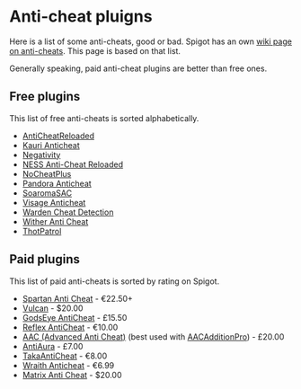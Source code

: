 # Anti-cheat pluigns

Here is a list of some anti-cheats, good or bad. Spigot has an own [wiki page on anti-cheats](https://www.spigotmc.org/wiki/anti-cheat-list-bukkit-and-spigot/). This page is based on that list.

Generally speaking, paid anti-cheat plugins are better than free ones.

## Free plugins

This list of free anti-cheats is sorted alphabetically.

- [AntiCheatReloaded](https://www.spigotmc.org/resources/anticheatreloaded.23799/)
- [Kauri Anticheat](https://www.spigotmc.org/resources/kauri-anticheat.83910)
- [Negativity](https://www.spigotmc.org/resources/48399/)
- [NESS Anti-Cheat Reloaded](https://www.spigotmc.org/resources/75887/)
- [NoCheatPlus](https://github.com/Updated-NoCheatPlus/NoCheatPlus)
- [Pandora Anticheat](https://github.com/GoDead/Pandora)
- [SoaromaSAC](https://www.spigotmc.org/resources/soaromasac-simpleanticheat-basic-detection-system.87702/)
- [Visage Anticheat](https://www.spigotmc.org/resources/visage-anticheat.86757/)
- [Warden Cheat Detection](https://www.spigotmc.org/resources/warden-guardian-of-your-server-modern-cheat-detection-1-8-1-16.81877/)
- [Wither Anti Cheat](https://www.spigotmc.org/resources/wither-anti-cheat-1-13-x-1-16-x-paper-tuinity-support-free-accurate-optimized-anti-cheat.68657/)
- [ThotPatrol](https://www.spigotmc.org/resources/thotpatrol-advanced-cheat-detection-1-7-1-8.79978/)

## Paid plugins

This list of paid anti-cheats is sorted by rating on Spigot.

- [Spartan Anti Cheat](https://www.spigotmc.org/resources/25638/) - €22.50+
- [Vulcan](https://www.spigotmc.org/resources/83626/) - $20.00
- [GodsEye AntiCheat](https://www.spigotmc.org/resources/69595/) - £15.50
- [Reflex AntiCheat](https://www.spigotmc.org/resources/21122/) - €10.00
- [AAC (Advanced Anti Cheat)](https://www.spigotmc.org/resources/aac-advanced-anti-cheat-hack-kill-aura-blocker.6442/) (best used with [AACAdditionPro](https://www.spigotmc.org/resources/aacadditionpro.33590/)) - £20.00
- [AntiAura](https://www.spigotmc.org/resources/1368/) - £7.00
- [TakaAntiCheat](https://www.spigotmc.org/resources/45167/) - €8.00
- [Wraith Anticheat](https://www.spigotmc.org/resources/66887/) - €6.99
- [Matrix Anti Cheat](https://matrix.rip) - $20.00
